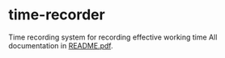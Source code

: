 # time-recorder
Time recording system for recording effective working time
All documentation in <a href="https://github.com/sergio-santiago/time-recorder/blob/master/README.pdf" target="_blank">README.pdf</a>.

